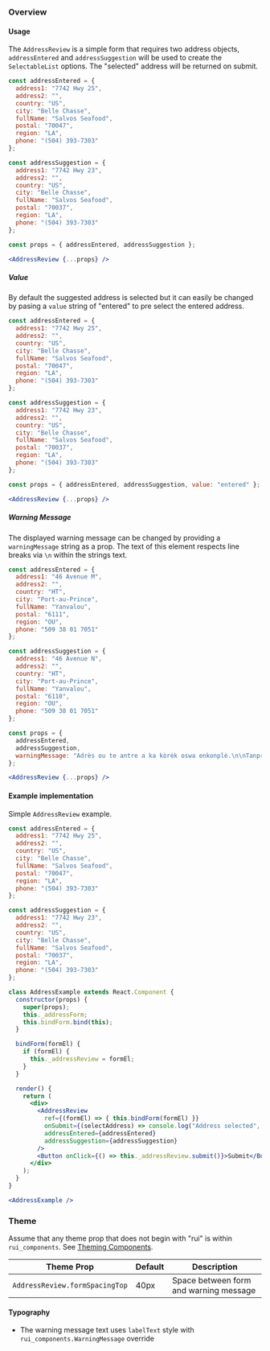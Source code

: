 ### Overview
#### Usage
The `AddressReview` is a simple form that requires two address objects, `addressEntered` and `addressSuggestion` will be used to create the `SelectableList` options. The "selected" address will be returned on submit.

```jsx
const addressEntered = {
  address1: "7742 Hwy 25",
  address2: "",
  country: "US",
  city: "Belle Chasse",
  fullName: "Salvos Seafood",
  postal: "70047",
  region: "LA",
  phone: "(504) 393-7303"
};

const addressSuggestion = {
  address1: "7742 Hwy 23",
  address2: "",
  country: "US",
  city: "Belle Chasse",
  fullName: "Salvos Seafood",
  postal: "70037",
  region: "LA",
  phone: "(504) 393-7303"
};

const props = { addressEntered, addressSuggestion };

<AddressReview {...props} />
```

##### Value
By default the suggested address is selected but it can easily be changed by pasing a `value` string of "entered" to pre select the entered address.
```jsx
const addressEntered = {
  address1: "7742 Hwy 25",
  address2: "",
  country: "US",
  city: "Belle Chasse",
  fullName: "Salvos Seafood",
  postal: "70047",
  region: "LA",
  phone: "(504) 393-7303"
};

const addressSuggestion = {
  address1: "7742 Hwy 23",
  address2: "",
  country: "US",
  city: "Belle Chasse",
  fullName: "Salvos Seafood",
  postal: "70037",
  region: "LA",
  phone: "(504) 393-7303"
};

const props = { addressEntered, addressSuggestion, value: "entered" };

<AddressReview {...props} />
```

##### Warning Message
The displayed warning message can be changed by providing a `warningMessage` string as a prop. The text of this element respects line breaks via `\n` within the strings text.
```jsx
const addressEntered = {
  address1: "46 Avenue M",
  address2: "",
  country: "HT",
  city: "Port-au-Prince",
  fullName: "Yanvalou",
  postal: "6111",
  region: "OU",
  phone: "509 38 01 7051"
};

const addressSuggestion = {
  address1: "46 Avenue N",
  address2: "",
  country: "HT",
  city: "Port-au-Prince",
  fullName: "Yanvalou",
  postal: "6110",
  region: "OU",
  phone: "509 38 01 7051"
};

const props = { 
  addressEntered, 
  addressSuggestion, 
  warningMessage: "Adrès ou te antre a ka kòrèk oswa enkonplè.\n\nTanpri revize sijesyon nou anba a, epi chwazi ki vèsyon ou ta renmen itilize. Erè yo montre nan wouj." 
};

<AddressReview {...props} />
```

#### Example implementation
Simple `AddressReview` example.
```jsx
const addressEntered = {
  address1: "7742 Hwy 25",
  address2: "",
  country: "US",
  city: "Belle Chasse",
  fullName: "Salvos Seafood",
  postal: "70047",
  region: "LA",
  phone: "(504) 393-7303"
};

const addressSuggestion = {
  address1: "7742 Hwy 23",
  address2: "",
  country: "US",
  city: "Belle Chasse",
  fullName: "Salvos Seafood",
  postal: "70037",
  region: "LA",
  phone: "(504) 393-7303"
};

class AddressExample extends React.Component {
  constructor(props) {
    super(props);
    this._addressForm;
    this.bindForm.bind(this);
  }

  bindForm(formEl) {
    if (formEl) {
      this._addressReview = formEl;
    }
  }

  render() {
    return (
      <div>
        <AddressReview
          ref={(formEl) => { this.bindForm(formEl) }}
          onSubmit={(selectAddress) => console.log("Address selected", selectAddress)}
          addressEntered={addressEntered}
          addressSuggestion={addressSuggestion}
        />
        <Button onClick={() => this._addressReview.submit()}>Submit</Button>
      </div>
    );
  }
}

<AddressExample />
```

### Theme

Assume that any theme prop that does not begin with "rui" is within `rui_components`. See [Theming Components](./#!/Theming%20Components).

| Theme Prop                     | Default | Description                            |
| ------------------------------ | ------- | -------------------------------------- |
| `AddressReview.formSpacingTop` | 40px    | Space between form and warning message |

#### Typography

- The warning message text uses `labelText` style with `rui_components.WarningMessage` override
